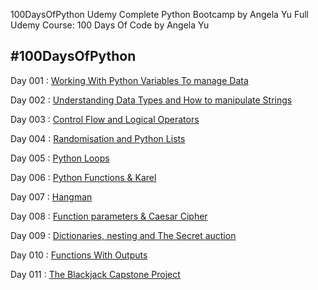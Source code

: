 100DaysOfPython
Udemy Complete Python Bootcamp by Angela Yu
Full Udemy Course: 100 Days Of Code by Angela Yu

## #100DaysOfPython

Day 001 : [ Working With Python Variables To manage Data ](https://github.com/pseudovicky/100DaysOfPython/tree/main/Day%20001%20-%20Beginner%20-%20Working%20With%20Variables%20In%20Python%20to%20Manage%20Data)

Day 002 : [ Understanding Data Types and How to manipulate Strings ](https://github.com/pseudovicky/100DaysOfPython/tree/main/Day%20002%20-%20Beginner%20-%20Understanding%20Data%20Types%20and%20How%20to%20manipulate%20Strings)

Day 003 : [ Control Flow and Logical Operators ](https://github.com/pseudovicky/100DaysOfPython/tree/main/Day%20003%20-%20Beginner%20-%20Control%20Flow%20and%20Logical%20Operators)

Day 004 : [ Randomisation and Python Lists ](https://github.com/pseudovicky/100DaysOfPython/tree/main/Day%20004%20-%20Beginner%20-%20Randomisation%20and%20Python%20Lists)

Day 005 : [ Python Loops ](https://github.com/pseudovicky/100DaysOfPython/tree/main/Day%20005%20-%20Beginner%20-%20Python%20Loops)

Day 006 : [ Python Functions & Karel ](https://github.com/pseudovicky/100DaysOfPython/tree/main/Day%20006%20-%20Beginner%20-%20Python%20Functions%20%26%20Karel)

Day 007 : [ Hangman ](https://github.com/pseudovicky/100DaysOfPython/tree/main/Day%20007%20-%20Beginner%20-%20Hangman)

Day 008 : [ Function parameters & Caesar Cipher ](https://github.com/pseudovicky/100DaysOfPython/tree/main/Day%20008%20-%20Beginner%20-%20Function%20parameters%20%26%20Caesar%20Cipher)

Day 009 : [ Dictionaries, nesting and The Secret auction ](https://github.com/pseudovicky/100DaysOfPython/tree/main/Day%20009%20-%20Beginner%20-%20Dictionaries%2C%20nesting%20and%20The%20Secret%20auction)

Day 010 : [ Functions With Outputs ](https://github.com/pseudovicky/100DaysOfPython/tree/main/Day%20010%20-%20Beginner%20-%20Functions%20With%20Outputs)

Day 011 : [ The Blackjack Capstone Project ](https://github.com/pseudovicky/100DaysOfPython/tree/main/Day%20011%20-%20Beginner%20-%20The%20Blackjack%20Capstone%20Project)
